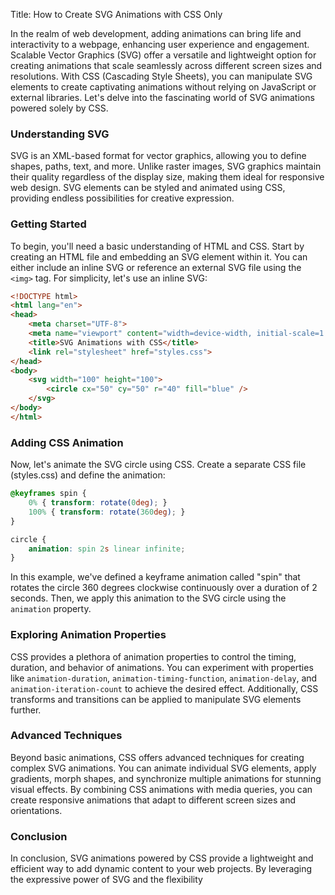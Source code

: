 Title: How to Create SVG Animations with CSS Only

In the realm of web development, adding animations can bring life and interactivity to a webpage, enhancing user experience and engagement. Scalable Vector Graphics (SVG) offer a versatile and lightweight option for creating animations that scale seamlessly across different screen sizes and resolutions. With CSS (Cascading Style Sheets), you can manipulate SVG elements to create captivating animations without relying on JavaScript or external libraries. Let's delve into the fascinating world of SVG animations powered solely by CSS.

### Understanding SVG

SVG is an XML-based format for vector graphics, allowing you to define shapes, paths, text, and more. Unlike raster images, SVG graphics maintain their quality regardless of the display size, making them ideal for responsive web design. SVG elements can be styled and animated using CSS, providing endless possibilities for creative expression.

### Getting Started

To begin, you'll need a basic understanding of HTML and CSS. Start by creating an HTML file and embedding an SVG element within it. You can either include an inline SVG or reference an external SVG file using the `<img>` tag. For simplicity, let's use an inline SVG:

```html
<!DOCTYPE html>
<html lang="en">
<head>
    <meta charset="UTF-8">
    <meta name="viewport" content="width=device-width, initial-scale=1.0">
    <title>SVG Animations with CSS</title>
    <link rel="stylesheet" href="styles.css">
</head>
<body>
    <svg width="100" height="100">
        <circle cx="50" cy="50" r="40" fill="blue" />
    </svg>
</body>
</html>
```

### Adding CSS Animation

Now, let's animate the SVG circle using CSS. Create a separate CSS file (styles.css) and define the animation:

```css
@keyframes spin {
    0% { transform: rotate(0deg); }
    100% { transform: rotate(360deg); }
}

circle {
    animation: spin 2s linear infinite;
}
```

In this example, we've defined a keyframe animation called "spin" that rotates the circle 360 degrees clockwise continuously over a duration of 2 seconds. Then, we apply this animation to the SVG circle using the `animation` property.

### Exploring Animation Properties

CSS provides a plethora of animation properties to control the timing, duration, and behavior of animations. You can experiment with properties like `animation-duration`, `animation-timing-function`, `animation-delay`, and `animation-iteration-count` to achieve the desired effect. Additionally, CSS transforms and transitions can be applied to manipulate SVG elements further.

### Advanced Techniques

Beyond basic animations, CSS offers advanced techniques for creating complex SVG animations. You can animate individual SVG elements, apply gradients, morph shapes, and synchronize multiple animations for stunning visual effects. By combining CSS animations with media queries, you can create responsive animations that adapt to different screen sizes and orientations.

### Conclusion

In conclusion, SVG animations powered by CSS provide a lightweight and efficient way to add dynamic content to your web projects. By leveraging the expressive power of SVG and the flexibility
